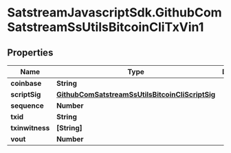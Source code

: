 # SatstreamJavascriptSdk.GithubComSatstreamSsUtilsBitcoinCliTxVin1

## Properties
Name | Type | Description | Notes
------------ | ------------- | ------------- | -------------
**coinbase** | **String** |  | [optional] 
**scriptSig** | [**GithubComSatstreamSsUtilsBitcoinCliScriptSig**](GithubComSatstreamSsUtilsBitcoinCliScriptSig.md) |  | [optional] 
**sequence** | **Number** |  | [optional] 
**txid** | **String** |  | [optional] 
**txinwitness** | **[String]** |  | [optional] 
**vout** | **Number** |  | [optional] 
